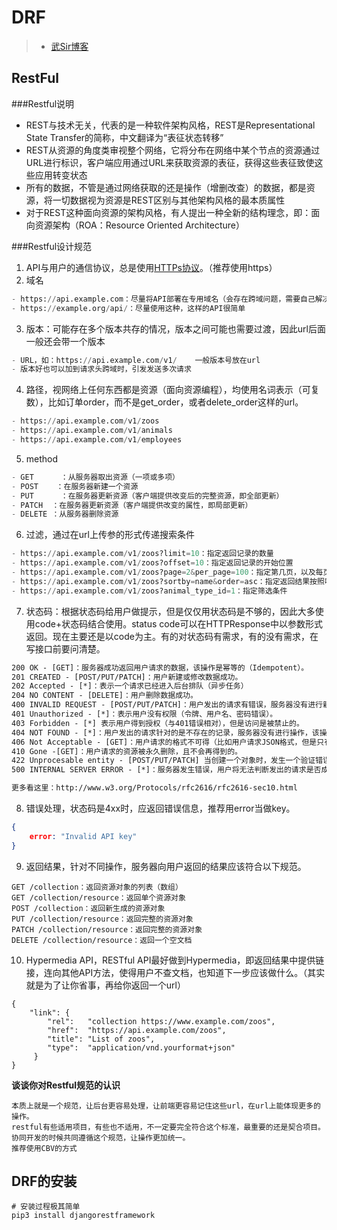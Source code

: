 # DRF

> - [武Sir博客](www.cnblogs.com/wupeiqi/articles/7805382.html)

## RestFul

###Restful说明

- REST与技术无关，代表的是一种软件架构风格，REST是Representational State Transfer的简称，中文翻译为“表征状态转移”
- REST从资源的角度类审视整个网络，它将分布在网络中某个节点的资源通过URL进行标识，客户端应用通过URL来获取资源的表征，获得这些表征致使这些应用转变状态
- 所有的数据，不管是通过网络获取的还是操作（增删改查）的数据，都是资源，将一切数据视为资源是REST区别与其他架构风格的最本质属性
- 对于REST这种面向资源的架构风格，有人提出一种全新的结构理念，即：面向资源架构（ROA：Resource Oriented Architecture）

###Restful设计规范

1. API与用户的通信协议，总是使用[HTTPs协议](http://www.ruanyifeng.com/blog/2014/02/ssl_tls.html)。（推荐使用https）
2. 域名 

```python
- https://api.example.com：尽量将API部署在专用域名（会存在跨域问题，需要自己解决）
- https://example.org/api/：尽量使用这种，这样的API很简单
```

3. 版本：可能存在多个版本共存的情况，版本之间可能也需要过渡，因此url后面一般还会带一个版本

```python
- URL，如：https://api.example.com/v1/    一般版本号放在url
- 版本好也可以加到请求头跨域时，引发发送多次请求
```

4. 路径，视网络上任何东西都是资源（面向资源编程），均使用名词表示（可复数），比如订单order，而不是get_order，或者delete_order这样的url。

```python
- https://api.example.com/v1/zoos
- https://api.example.com/v1/animals
- https://api.example.com/v1/employees
```

5. method

```python
- GET      ：从服务器取出资源（一项或多项）
- POST    ：在服务器新建一个资源
- PUT      ：在服务器更新资源（客户端提供改变后的完整资源，即全部更新）
- PATCH  ：在服务器更新资源（客户端提供改变的属性，即局部更新）
- DELETE ：从服务器删除资源
```

6. 过滤，通过在url上传参的形式传递搜索条件

```python
- https://api.example.com/v1/zoos?limit=10：指定返回记录的数量
- https://api.example.com/v1/zoos?offset=10：指定返回记录的开始位置
- https://api.example.com/v1/zoos?page=2&per_page=100：指定第几页，以及每页的记录数
- https://api.example.com/v1/zoos?sortby=name&order=asc：指定返回结果按照哪个属性排序，以及排序顺序
- https://api.example.com/v1/zoos?animal_type_id=1：指定筛选条件
```

7. 状态码：根据状态码给用户做提示，但是仅仅用状态码是不够的，因此大多使用code+状态码结合使用。status code可以在HTTPResponse中以参数形式返回。现在主要还是以code为主。有的对状态码有需求，有的没有需求，在写接口前要问清楚。

```html
200 OK - [GET]：服务器成功返回用户请求的数据，该操作是幂等的（Idempotent）。
201 CREATED - [POST/PUT/PATCH]：用户新建或修改数据成功。
202 Accepted - [*]：表示一个请求已经进入后台排队（异步任务）
204 NO CONTENT - [DELETE]：用户删除数据成功。
400 INVALID REQUEST - [POST/PUT/PATCH]：用户发出的请求有错误，服务器没有进行新建或修改数据的操作，该操作是幂等的。
401 Unauthorized - [*]：表示用户没有权限（令牌、用户名、密码错误）。
403 Forbidden - [*] 表示用户得到授权（与401错误相对），但是访问是被禁止的。
404 NOT FOUND - [*]：用户发出的请求针对的是不存在的记录，服务器没有进行操作，该操作是幂等的。
406 Not Acceptable - [GET]：用户请求的格式不可得（比如用户请求JSON格式，但是只有XML格式）。
410 Gone -[GET]：用户请求的资源被永久删除，且不会再得到的。
422 Unprocesable entity - [POST/PUT/PATCH] 当创建一个对象时，发生一个验证错误。
500 INTERNAL SERVER ERROR - [*]：服务器发生错误，用户将无法判断发出的请求是否成功。

更多看这里：http://www.w3.org/Protocols/rfc2616/rfc2616-sec10.html
```

8. 错误处理，状态码是4xx时，应返回错误信息，推荐用error当做key。

```json
{
    error: "Invalid API key"
}
```

9. 返回结果，针对不同操作，服务器向用户返回的结果应该符合以下规范。

```
GET /collection：返回资源对象的列表（数组）
GET /collection/resource：返回单个资源对象
POST /collection：返回新生成的资源对象
PUT /collection/resource：返回完整的资源对象
PATCH /collection/resource：返回完整的资源对象
DELETE /collection/resource：返回一个空文档
```

10. Hypermedia API，RESTful API最好做到Hypermedia，即返回结果中提供链接，连向其他API方法，使得用户不查文档，也知道下一步应该做什么。（其实就是为了让你省事，再给你返回一个url）

```
{
    "link": {
        "rel":   "collection https://www.example.com/zoos",
        "href":  "https://api.example.com/zoos",
        "title": "List of zoos",
        "type":  "application/vnd.yourformat+json"
     }
}
```

**谈谈你对Restful规范的认识**

```
本质上就是一个规范，让后台更容易处理，让前端更容易记住这些url，在url上能体现更多的操作。
restful有些适用项目，有些也不适用，不一定要完全符合这个标准，最重要的还是契合项目。
协同开发的时候共同遵循这个规范，让操作更加统一。
推荐使用CBV的方式
```

## DRF的安装

```shell
# 安装过程极其简单
pip3 install djangorestframework
```